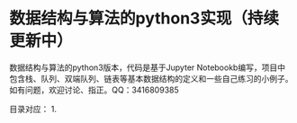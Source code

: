 # 数据结构与算法的python3实现（持续更新中）
数据结构与算法的python3版本，代码是基于Jupyter Notebookb编写，项目中包含栈、队列、双端队列、链表等基本数据结构的定义和一些自己练习的小例子。如有问题，欢迎讨论、指正。QQ：3416809385

目录对应：
1.
